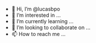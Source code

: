 - 👋 Hi, I’m @lucasbpo
- 👀 I’m interested in ...
- 🌱 I’m currently learning ...
- 💞️ I’m looking to collaborate on ...
- 📫 How to reach me ...

<!---
lucasbpo/lucasbpo is a ✨ special ✨ repository because its `README.md` (this file) appears on your GitHub profile.
You can click the Preview link to take a look at your changes.
--->
